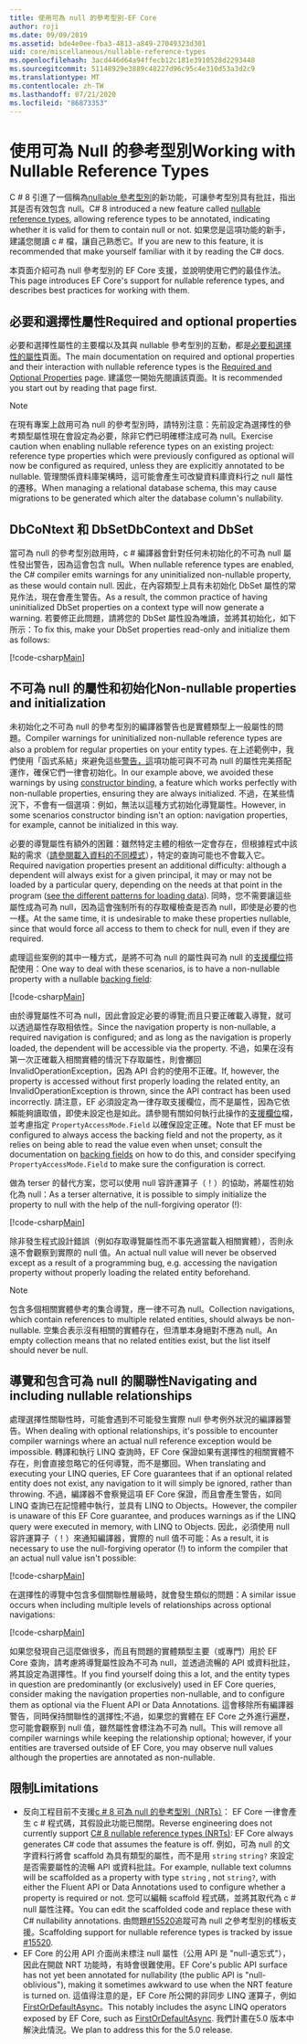 ```yaml
---
title: 使用可為 null 的參考型別-EF Core
author: roji
ms.date: 09/09/2019
ms.assetid: bde4e0ee-fba3-4813-a849-27049323d301
uid: core/miscellaneous/nullable-reference-types
ms.openlocfilehash: 3acd446d64a94ffecb12c181e3910528d2293448
ms.sourcegitcommit: 51148929e3889c48227d96c95c4e310d53a3d2c9
ms.translationtype: MT
ms.contentlocale: zh-TW
ms.lasthandoff: 07/21/2020
ms.locfileid: "86873353"
---
```

# <a name="working-with-nullable-reference-types"></a><span data-ttu-id="076bb-102">使用可為 Null 的參考型別</span><span class="sxs-lookup"><span data-stu-id="076bb-102">Working with Nullable Reference Types</span></span>

<span data-ttu-id="076bb-103">C # 8 引進了一個稱為[nullable 參考型別](/dotnet/csharp/tutorials/nullable-reference-types)的新功能，可讓參考型別具有批註，指出其是否有效包含 null。</span><span class="sxs-lookup"><span data-stu-id="076bb-103">C# 8 introduced a new feature called [nullable reference types](/dotnet/csharp/tutorials/nullable-reference-types), allowing reference types to be annotated, indicating whether it is valid for them to contain null or not.</span></span> <span data-ttu-id="076bb-104">如果您是這項功能的新手，建議您閱讀 c # 檔，讓自己熟悉它。</span><span class="sxs-lookup"><span data-stu-id="076bb-104">If you are new to this feature, it is recommended that make yourself familiar with it by reading the C# docs.</span></span>

<span data-ttu-id="076bb-105">本頁面介紹可為 null 參考型別的 EF Core 支援，並說明使用它們的最佳作法。</span><span class="sxs-lookup"><span data-stu-id="076bb-105">This page introduces EF Core's support for nullable reference types, and describes best practices for working with them.</span></span>

## <a name="required-and-optional-properties"></a><span data-ttu-id="076bb-106">必要和選擇性屬性</span><span class="sxs-lookup"><span data-stu-id="076bb-106">Required and optional properties</span></span>

<span data-ttu-id="076bb-107">必要和選擇性屬性的主要檔以及其與 nullable 參考型別的互動，都是[必要和選擇性的屬性](xref:core/modeling/entity-properties#required-and-optional-properties)頁面。</span><span class="sxs-lookup"><span data-stu-id="076bb-107">The main documentation on required and optional properties and their interaction with nullable reference types is the [Required and Optional Properties](xref:core/modeling/entity-properties#required-and-optional-properties) page.</span></span> <span data-ttu-id="076bb-108">建議您一開始先閱讀該頁面。</span><span class="sxs-lookup"><span data-stu-id="076bb-108">It is recommended you start out by reading that page first.</span></span>

> [!NOTE]
> <span data-ttu-id="076bb-109">在現有專案上啟用可為 null 的參考型別時，請特別注意：先前設定為選擇性的參考類型屬性現在會設定為必要，除非它們已明確標注成可為 null。</span><span class="sxs-lookup"><span data-stu-id="076bb-109">Exercise caution when enabling nullable reference types on an existing project: reference type properties which were previously configured as optional will now be configured as required, unless they are explicitly annotated to be nullable.</span></span> <span data-ttu-id="076bb-110">管理關係資料庫架構時，這可能會產生可改變資料庫資料行之 null 屬性的遷移。</span><span class="sxs-lookup"><span data-stu-id="076bb-110">When managing a relational database schema, this may cause migrations to be generated which alter the database column's nullability.</span></span>

## <a name="dbcontext-and-dbset"></a><span data-ttu-id="076bb-111">DbCoNtext 和 DbSet</span><span class="sxs-lookup"><span data-stu-id="076bb-111">DbContext and DbSet</span></span>

<span data-ttu-id="076bb-112">當可為 null 的參考型別啟用時，c # 編譯器會針對任何未初始化的不可為 null 屬性發出警告，因為這會包含 null。</span><span class="sxs-lookup"><span data-stu-id="076bb-112">When nullable reference types are enabled, the C# compiler emits warnings for any uninitialized non-nullable property, as these would contain null.</span></span> <span data-ttu-id="076bb-113">因此，在內容類型上具有未初始化 DbSet 屬性的常見作法，現在會產生警告。</span><span class="sxs-lookup"><span data-stu-id="076bb-113">As a result, the common practice of having uninitialized DbSet properties on a context type will now generate a warning.</span></span> <span data-ttu-id="076bb-114">若要修正此問題，請將您的 DbSet 屬性設為唯讀，並將其初始化，如下所示：</span><span class="sxs-lookup"><span data-stu-id="076bb-114">To fix this, make your DbSet properties read-only and initialize them as follows:</span></span>

[!code-csharp[Main](../../../samples/core/Miscellaneous/NullableReferenceTypes/NullableReferenceTypesContext.cs?name=Context&highlight=3-4)]

## <a name="non-nullable-properties-and-initialization"></a><span data-ttu-id="076bb-115">不可為 null 的屬性和初始化</span><span class="sxs-lookup"><span data-stu-id="076bb-115">Non-nullable properties and initialization</span></span>

<span data-ttu-id="076bb-116">未初始化之不可為 null 的參考型別的編譯器警告也是實體類型上一般屬性的問題。</span><span class="sxs-lookup"><span data-stu-id="076bb-116">Compiler warnings for uninitialized non-nullable reference types are also a problem for regular properties on your entity types.</span></span> <span data-ttu-id="076bb-117">在上述範例中，我們使用「函式系結」來避免這些[警告，這](xref:core/modeling/constructors)項功能可與不可為 null 的屬性完美搭配運作，確保它們一律會初始化。</span><span class="sxs-lookup"><span data-stu-id="076bb-117">In our example above, we avoided these warnings by using [constructor binding](xref:core/modeling/constructors), a feature which works perfectly with non-nullable properties, ensuring they are always initialized.</span></span> <span data-ttu-id="076bb-118">不過，在某些情況下，不會有一個選項：例如，無法以這種方式初始化導覽屬性。</span><span class="sxs-lookup"><span data-stu-id="076bb-118">However, in some scenarios constructor binding isn't an option: navigation properties, for example, cannot be initialized in this way.</span></span>

<span data-ttu-id="076bb-119">必要的導覽屬性有額外的困難：雖然特定主體的相依一定會存在，但根據程式中該點的需求（[請參閱載入資料的不同模式](xref:core/querying/related-data)），特定的查詢可能也不會載入它。</span><span class="sxs-lookup"><span data-stu-id="076bb-119">Required navigation properties present an additional difficulty: although a dependent will always exist for a given principal, it may or may not be loaded by a particular query, depending on the needs at that point in the program ([see the different patterns for loading data](xref:core/querying/related-data)).</span></span> <span data-ttu-id="076bb-120">同時，您不需要讓這些屬性成為可為 null，因為這會強制所有的存取權檢查是否為 null，即使是必要的也一樣。</span><span class="sxs-lookup"><span data-stu-id="076bb-120">At the same time, it is undesirable to make these properties nullable, since that would force all access to them to check for null, even if they are required.</span></span>

<span data-ttu-id="076bb-121">處理這些案例的其中一種方式，是將不可為 null 的屬性與可為 null 的[支援欄位](xref:core/modeling/backing-field)搭配使用：</span><span class="sxs-lookup"><span data-stu-id="076bb-121">One way to deal with these scenarios, is to have a non-nullable property with a nullable [backing field](xref:core/modeling/backing-field):</span></span>

[!code-csharp[Main](../../../samples/core/Miscellaneous/NullableReferenceTypes/Order.cs?range=10-17)]

<span data-ttu-id="076bb-122">由於導覽屬性不可為 null，因此會設定必要的導覽;而且只要正確載入導覽，就可以透過屬性存取相依性。</span><span class="sxs-lookup"><span data-stu-id="076bb-122">Since the navigation property is non-nullable, a required navigation is configured; and as long as the navigation is properly loaded, the dependent will be accessible via the property.</span></span> <span data-ttu-id="076bb-123">不過，如果在沒有第一次正確載入相關實體的情況下存取屬性，則會擲回 InvalidOperationException，因為 API 合約的使用不正確。</span><span class="sxs-lookup"><span data-stu-id="076bb-123">If, however, the property is accessed without first properly loading the related entity, an InvalidOperationException is thrown, since the API contract has been used incorrectly.</span></span> <span data-ttu-id="076bb-124">請注意，EF 必須設定為一律存取支援欄位，而不是屬性，因為它依賴能夠讀取值，即使未設定也是如此。請參閱有關如何執行此操作的[支援欄位](xref:core/modeling/backing-field)檔，並考慮指定 `PropertyAccessMode.Field` 以確保設定正確。</span><span class="sxs-lookup"><span data-stu-id="076bb-124">Note that EF must be configured to always access the backing field and not the property, as it relies on being able to read the value even when unset; consult the documentation on [backing fields](xref:core/modeling/backing-field) on how to do this, and consider specifying `PropertyAccessMode.Field` to make sure the configuration is correct.</span></span>

<span data-ttu-id="076bb-125">做為 terser 的替代方案，您可以使用 null 容許運算子（！）的協助，將屬性初始化為 null：</span><span class="sxs-lookup"><span data-stu-id="076bb-125">As a terser alternative, it is possible to simply initialize the property to null with the help of the null-forgiving operator (!):</span></span>

[!code-csharp[Main](../../../samples/core/Miscellaneous/NullableReferenceTypes/Order.cs?range=19)]

<span data-ttu-id="076bb-126">除非發生程式設計錯誤（例如存取導覽屬性而不事先適當載入相關實體），否則永遠不會觀察到實際的 null 值。</span><span class="sxs-lookup"><span data-stu-id="076bb-126">An actual null value will never be observed except as a result of a programming bug, e.g. accessing the navigation property without properly loading the related entity beforehand.</span></span>

> [!NOTE]
> <span data-ttu-id="076bb-127">包含多個相關實體參考的集合導覽，應一律不可為 null。</span><span class="sxs-lookup"><span data-stu-id="076bb-127">Collection navigations, which contain references to multiple related entities, should always be non-nullable.</span></span> <span data-ttu-id="076bb-128">空集合表示沒有相關的實體存在，但清單本身絕對不應為 null。</span><span class="sxs-lookup"><span data-stu-id="076bb-128">An empty collection means that no related entities exist, but the list itself should never be null.</span></span>

## <a name="navigating-and-including-nullable-relationships"></a><span data-ttu-id="076bb-129">導覽和包含可為 null 的關聯性</span><span class="sxs-lookup"><span data-stu-id="076bb-129">Navigating and including nullable relationships</span></span>

<span data-ttu-id="076bb-130">處理選擇性關聯性時，可能會遇到不可能發生實際 null 參考例外狀況的編譯器警告。</span><span class="sxs-lookup"><span data-stu-id="076bb-130">When dealing with optional relationships, it's possible to encounter compiler warnings where an actual null reference exception would be impossible.</span></span> <span data-ttu-id="076bb-131">轉譯和執行 LINQ 查詢時，EF Core 保證如果有選擇性的相關實體不存在，則會直接忽略它的任何導覽，而不是擲回。</span><span class="sxs-lookup"><span data-stu-id="076bb-131">When translating and executing your LINQ queries, EF Core guarantees that if an optional related entity does not exist, any navigation to it will simply be ignored, rather than throwing.</span></span> <span data-ttu-id="076bb-132">不過，編譯器不會察覺這項 EF Core 保證，而且會產生警告，如同 LINQ 查詢已在記憶體中執行，並具有 LINQ to Objects。</span><span class="sxs-lookup"><span data-stu-id="076bb-132">However, the compiler is unaware of this EF Core guarantee, and produces warnings as if the LINQ query were executed in memory, with LINQ to Objects.</span></span> <span data-ttu-id="076bb-133">因此，必須使用 null 容許運算子（！）來通知編譯器，實際的 null 值不可能：</span><span class="sxs-lookup"><span data-stu-id="076bb-133">As a result, it is necessary to use the null-forgiving operator (!) to inform the compiler that an actual null value isn't possible:</span></span>

[!code-csharp[Main](../../../samples/core/Miscellaneous/NullableReferenceTypes/Program.cs?range=46)]

<span data-ttu-id="076bb-134">在選擇性的導覽中包含多個關聯性層級時，就會發生類似的問題：</span><span class="sxs-lookup"><span data-stu-id="076bb-134">A similar issue occurs when including multiple levels of relationships across optional navigations:</span></span>

[!code-csharp[Main](../../../samples/core/Miscellaneous/NullableReferenceTypes/Program.cs?range=36-39&highlight=2)]

<span data-ttu-id="076bb-135">如果您發現自己這麼做很多，而且有問題的實體類型主要（或專門）用於 EF Core 查詢，請考慮將導覽屬性設為不可為 null，並透過流暢的 API 或資料批註，將其設定為選擇性。</span><span class="sxs-lookup"><span data-stu-id="076bb-135">If you find yourself doing this a lot, and the entity types in question are predominantly (or exclusively) used in EF Core queries, consider making the navigation properties non-nullable, and to configure them as optional via the Fluent API or Data Annotations.</span></span> <span data-ttu-id="076bb-136">這會移除所有編譯器警告，同時保持關聯性的選擇性;不過，如果您的實體在 EF Core 之外進行遍歷，您可能會觀察到 null 值，雖然屬性會標注為不可為 null。</span><span class="sxs-lookup"><span data-stu-id="076bb-136">This will remove all compiler warnings while keeping the relationship optional; however, if your entities are traversed outside of EF Core, you may observe null values although the properties are annotated as non-nullable.</span></span>

## <a name="limitations"></a><span data-ttu-id="076bb-137">限制</span><span class="sxs-lookup"><span data-stu-id="076bb-137">Limitations</span></span>

* <span data-ttu-id="076bb-138">反向工程目前不支援[c # 8 可為 null 的參考型別（NRTs）](/dotnet/csharp/tutorials/nullable-reference-types)： EF Core 一律會產生 c # 程式碼，其假設此功能已關閉。</span><span class="sxs-lookup"><span data-stu-id="076bb-138">Reverse engineering does not currently support [C# 8 nullable reference types (NRTs)](/dotnet/csharp/tutorials/nullable-reference-types): EF Core always generates C# code that assumes the feature is off.</span></span> <span data-ttu-id="076bb-139">例如，可為 null 的文字資料行將會 scaffold 為具有類型的屬性，而不是用 `string` `string?` 來設定是否需要屬性的流暢 API 或資料批註。</span><span class="sxs-lookup"><span data-stu-id="076bb-139">For example, nullable text columns will be scaffolded as a property with type `string` , not `string?`, with either the Fluent API or Data Annotations used to configure whether a property is required or not.</span></span> <span data-ttu-id="076bb-140">您可以編輯 scaffold 程式碼，並將其取代為 c # null 屬性注釋。</span><span class="sxs-lookup"><span data-stu-id="076bb-140">You can edit the scaffolded code and replace these with C# nullability annotations.</span></span> <span data-ttu-id="076bb-141">由問題[#15520](https://github.com/aspnet/EntityFrameworkCore/issues/15520)追蹤可為 null 之參考型別的樣板支援。</span><span class="sxs-lookup"><span data-stu-id="076bb-141">Scaffolding support for nullable reference types is tracked by issue [#15520](https://github.com/aspnet/EntityFrameworkCore/issues/15520).</span></span>
* <span data-ttu-id="076bb-142">EF Core 的公用 API 介面尚未標注 null 屬性（公用 API 是 "null-遺忘式"），因此在開啟 NRT 功能時，有時會很難使用。</span><span class="sxs-lookup"><span data-stu-id="076bb-142">EF Core's public API surface has not yet been annotated for nullability (the public API is "null-oblivious"), making it sometimes awkward to use when the NRT feature is turned on.</span></span> <span data-ttu-id="076bb-143">這值得注意的是，EF Core 所公開的非同步 LINQ 運算子，例如[FirstOrDefaultAsync](/dotnet/api/microsoft.entityframeworkcore.entityframeworkqueryableextensions.firstordefaultasync#Microsoft_EntityFrameworkCore_EntityFrameworkQueryableExtensions_FirstOrDefaultAsync__1_System_Linq_IQueryable___0__System_Linq_Expressions_Expression_System_Func___0_System_Boolean___System_Threading_CancellationToken_)。</span><span class="sxs-lookup"><span data-stu-id="076bb-143">This notably includes the async LINQ operators exposed by EF Core, such as [FirstOrDefaultAsync](/dotnet/api/microsoft.entityframeworkcore.entityframeworkqueryableextensions.firstordefaultasync#Microsoft_EntityFrameworkCore_EntityFrameworkQueryableExtensions_FirstOrDefaultAsync__1_System_Linq_IQueryable___0__System_Linq_Expressions_Expression_System_Func___0_System_Boolean___System_Threading_CancellationToken_).</span></span> <span data-ttu-id="076bb-144">我們計畫在5.0 版本中解決此情況。</span><span class="sxs-lookup"><span data-stu-id="076bb-144">We plan to address this for the 5.0 release.</span></span>
